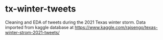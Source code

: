 # tx-winter-tweets
 Cleaning and EDA of tweets during the 2021 Texas winter storm. Data imported from kaggle database at https://www.kaggle.com/rajsengo/texas-winter-strom-2021-tweets/
